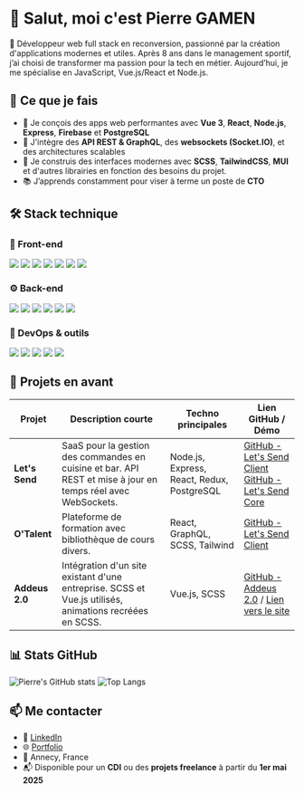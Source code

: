 # 👋 Salut, moi c'est Pierre GAMEN

🎯 Développeur web full stack en reconversion, passionné par la création d'applications modernes et utiles. Après 8 ans dans le management sportif, j’ai choisi de transformer ma passion pour la tech en métier. Aujourd’hui, je me spécialise en JavaScript, Vue.js/React et Node.js.

## 🚀 Ce que je fais

- 🧠 Je conçois des apps web performantes avec **Vue 3**, **React**, **Node.js**, **Express**, **Firebase** et **PostgreSQL**
- 🧩 J'intègre des **API REST & GraphQL**, des **websockets (Socket.IO)**, et des architectures scalables
- 📱 Je construis des interfaces modernes avec **SCSS**, **TailwindCSS**, **MUI** et d'autres librairies en fonction des besoins du projet.
- 📚 J’apprends constamment pour viser à terme un poste de **CTO**

## 🛠️ Stack technique

### 🎨 Front-end

<p align="left">
  <img src="https://img.shields.io/badge/Vue.js-42b883?style=for-the-badge&logo=vue.js&logoColor=fff" />
  <img src="https://img.shields.io/badge/React-61DAFB?style=for-the-badge&logo=react&logoColor=000" />
  <img src="https://img.shields.io/badge/Next.js-000000?style=for-the-badge&logo=next.js&logoColor=fff" />
  <img src="https://img.shields.io/badge/Vite-646CFF?style=for-the-badge&logo=vite&logoColor=fff" />
  <img src="https://img.shields.io/badge/TailwindCSS-38B2AC?style=for-the-badge&logo=tailwind-css&logoColor=fff" />
  <img src="https://img.shields.io/badge/SCSS-CC6699?style=for-the-badge&logo=sass&logoColor=fff" />
  <img src="https://img.shields.io/badge/JavaScript-F7DF1E?style=for-the-badge&logo=javascript&logoColor=000" />
</p>

### ⚙️ Back-end

<p align="left">
  <img src="https://img.shields.io/badge/Node.js-339933?style=for-the-badge&logo=node.js&logoColor=fff" />
  <img src="https://img.shields.io/badge/Express-000000?style=for-the-badge&logo=express&logoColor=fff" />
  <img src="https://img.shields.io/badge/REST_API-FF6F00?style=for-the-badge&logo=api&logoColor=fff" />
  <img src="https://img.shields.io/badge/GraphQL-E10098?style=for-the-badge&logo=graphql&logoColor=fff" />
  <img src="https://img.shields.io/badge/Socket.io-010101?style=for-the-badge&logo=socket.io&logoColor=fff" />
  <img src="https://img.shields.io/badge/PostgreSQL-336791?style=for-the-badge&logo=postgresql&logoColor=fff" />
</p>

### 🧪 DevOps & outils

<p align="left">
  <img src="https://img.shields.io/badge/Firebase-FFCA28?style=for-the-badge&logo=firebase&logoColor=000" />
  <img src="https://img.shields.io/badge/Vercel-000000?style=for-the-badge&logo=vercel&logoColor=fff" />
  <img src="https://img.shields.io/badge/Netlify-00C7B7?style=for-the-badge&logo=netlify&logoColor=fff" />
  <img src="https://img.shields.io/badge/Git-F05032?style=for-the-badge&logo=git&logoColor=fff" />
  <img src="https://img.shields.io/badge/GitHub-181717?style=for-the-badge&logo=github&logoColor=fff" />
</p>

## 🚀 Projets en avant

| Projet                  | Description courte                                                                                           | Techno principales                          | Lien GitHub / Démo                                              |
|-------------------------|----------------------------------------------------------------------------------------------------------------|---------------------------------------------|---------------------------------------------------------------|
| **Let's Send**    | SaaS pour la gestion des commandes en cuisine et bar. API REST et mise à jour en temps réel avec WebSockets.    | Node.js, Express, React, Redux, PostgreSQL | [GitHub - Let's Send Client](https://github.com/PierreGAMEN/Lets_send_client) <br> [GitHub - Let's Send Core](https://github.com/PierreGAMEN/Lets_send_core) |
| **O'Talent** | Plateforme de formation avec bibliothèque de cours divers.       | React, GraphQL, SCSS, Tailwind              | [GitHub - Let's Send Client](https://github.com/PierreGAMEN/OTalent-front)                                     |
| **Addeus 2.0** | Intégration d'un site existant d'une entreprise. SCSS et Vue.js utilisés, animations recréées en SCSS.        | Vue.js, SCSS                               | [GitHub - Addeus 2.0](https://github.com/PierreGAMEN/Addeus-2.0) / [Lien vers le site](https://addeus-v2.netlify.app/) |



## 📊 Stats GitHub

![Pierre's GitHub stats](https://github-readme-stats.vercel.app/api?username=PierreGAMEN&show_icons=true&theme=default&hide=stars)
![Top Langs](https://github-readme-stats.vercel.app/api/top-langs/?username=PierreGAMEN&layout=compact&hide=html)

## 📫 Me contacter

- 💼 [LinkedIn](https://www.linkedin.com/in/pierre-gamen/)
- 🌐 [Portfolio](https://pierre-gamen.netlify.app/)
- 📍 Annecy, France
- 📬 Disponible pour un **CDI** ou des **projets freelance** à partir du **1er mai 2025**


